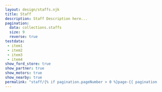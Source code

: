 ```yaml
---
layout: design/staffs.njk
title: Staff
description: Staff Description here...
pagination:
  data: collections.staffs
  size: 9
  reverse: true
testdata:
 - item1
 - item2
 - item3
 - item4
show_ford_store: true
show_partner: true
show_motors: true
show_nearby: true
permalink: "staff/{% if pagination.pageNumber > 0 %}page-{{ pagination.pageNumber + 1 }}/{% endif %}index.html"
---
```


